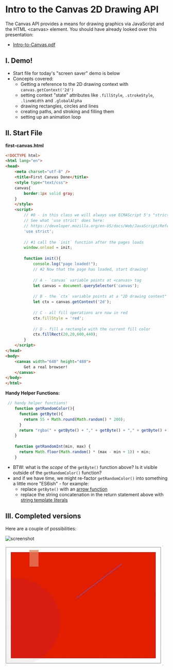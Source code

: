 # Intro to the Canvas 2D Drawing API

The Canvas API provides a means for drawing graphics via JavaScript and the HTML &lt;canvas> element. You should have already looked over this presentation:
- [Intro-to-Canvas.pdf](../presentations/Intro-to-Canvas.pdf)

## I. Demo!
- Start file for today's "screen saver" demo is below
- Concepts covered:
  - Getting a reference to the 2D drawing context with `canvas.getContext('2d')`
  - setting context "state" attributes like `.fillStyle`, `.strokeStyle`, `.lineWidth` and `.globalAlpha`
  - drawing rectangles, circles and lines
  - creating paths, and stroking and filling them
  - setting up an animation loop
  
  
## II. Start File

**first-canvas.html**

```html
<!DOCTYPE html>
<html lang="en">
<head>
	<meta charset="utf-8" />
	<title>First Canvas Done</title>
	<style type="text/css">
	canvas{
		border:1px solid gray;
	}
	</style>
	<script>
		// #0 - in this class we will always use ECMAScript 5's "strict" mode
		// See what 'use strict' does here:
		// https://developer.mozilla.org/en-US/docs/Web/JavaScript/Reference/Functions_and_function_scope/Strict_mode
		'use strict';
		
		// #1 call the `init` function after the pages loads
		window.onload = init;
	
		function init(){
			console.log("page loaded!");
			// #2 Now that the page has loaded, start drawing!
			
			// A - `canvas` variable points at <canvas> tag
			let canvas = document.querySelector('canvas');
			
			// B - the `ctx` variable points at a "2D drawing context"
			let ctx = canvas.getContext('2d');
			
			// C - all fill operations are now in red
			ctx.fillStyle = 'red'; 
			
			// D - fill a rectangle with the current fill color
			ctx.fillRect(20,20,600,440); 
		}
	</script>
</head>
<body>
	<canvas width="640" height="480">
		Get a real browser!
	</canvas>
</body>
</html>
```
**Handy Helper Functions:**

```js
 // handy helper functions!
    function getRandomColor(){
      function getByte(){
        return 55 + Math.round(Math.random() * 200);
      }
      return "rgba(" + getByte() + "," + getByte() + "," + getByte() + ",.8)";
    }

    function getRandomInt(min, max) {
      return Math.floor(Math.random() * (max - min + 1)) + min;
    }
 ```
 
- BTW: what is the *scope* of the `getByte()` function above? Is it visible outside of the `getRandomColor()` function?
- and if we have time, we might re-factor `getRandomColor()` into something a little more "ES6ish" - for example:
  - replace `getByte()` with an [arrow function](https://developer.mozilla.org/en-US/docs/Web/JavaScript/Reference/Functions/Arrow_functions)
  - replace the string concatenation in the return statement above with [string template literals](https://developer.mozilla.org/en-US/docs/Web/JavaScript/Reference/Template_literals)
  
## III. Completed versions

Here are a couple of possibilities:

![screenshot](./_images/screen-saver-1.gif)

![screenshot](./_images/screen-saver-2.gif)
  
